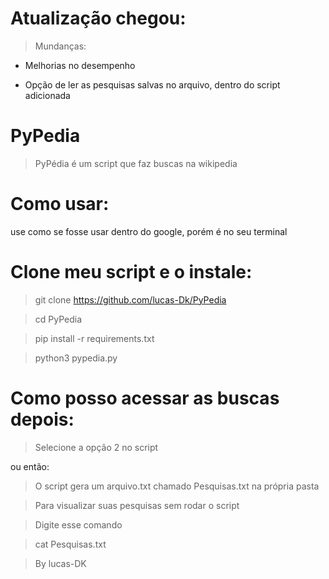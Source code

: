 # Atualização chegou:

> Mundanças:

- Melhorias no desempenho

- Opção de ler as pesquisas salvas no arquivo, dentro do script adicionada


# PyPedia

> PyPédia é um script que faz buscas na wikipedia

# Como usar:

use como se fosse usar dentro do google, porém é no seu terminal

# Clone meu script e o instale:

> git clone https://github.com/lucas-Dk/PyPedia

> cd PyPedia

> pip install -r requirements.txt

> python3 pypedia.py


# Como posso acessar as buscas depois:

> Selecione a opção 2 no script

ou então:

> O script gera um arquivo.txt chamado Pesquisas.txt na própria pasta

> Para visualizar suas pesquisas sem rodar o script

> Digite esse comando

> cat Pesquisas.txt

> By lucas-DK
